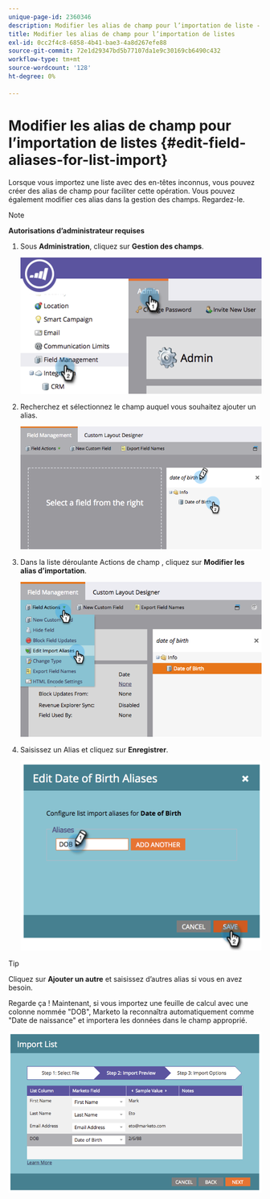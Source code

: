 ```yaml
---
unique-page-id: 2360346
description: Modifier les alias de champ pour l’importation de liste - Documents Marketo - Documentation du produit
title: Modifier les alias de champ pour l’importation de listes
exl-id: 0cc2f4c8-6858-4b41-bae3-4a8d267efe88
source-git-commit: 72e1d29347bd5b77107da1e9c30169cb6490c432
workflow-type: tm+mt
source-wordcount: '128'
ht-degree: 0%

---
```


# Modifier les alias de champ pour l’importation de listes {#edit-field-aliases-for-list-import}

Lorsque vous importez une liste avec des en-têtes inconnus, vous pouvez créer des alias de champ pour faciliter cette opération. Vous pouvez également modifier ces alias dans la gestion des champs. Regardez-le.

>[!NOTE]
>
>**Autorisations d’administrateur requises**

1. Sous **Administration**, cliquez sur **Gestion des champs**.

   ![](assets/image2014-9-19-9-3a56-3a22.png)

1. Recherchez et sélectionnez le champ auquel vous souhaitez ajouter un alias.

   ![](assets/fieldmanagement-findfield.png)

1. Dans la liste déroulante Actions de champ , cliquez sur **Modifier les alias d’importation**.

   ![](assets/fieldmanageemnt-editimport.png)

1. Saisissez un Alias et cliquez sur **Enregistrer**.

   ![](assets/image2014-9-19-9-3a57-3a1.png)

>[!TIP]
>
>Cliquez sur **Ajouter un autre** et saisissez d’autres alias si vous en avez besoin.

Regarde ça ! Maintenant, si vous importez une feuille de calcul avec une colonne nommée &quot;DOB&quot;, Marketo la reconnaîtra automatiquement comme &quot;Date de naissance&quot; et importera les données dans le champ approprié.

![](assets/image2014-9-19-9-3a57-3a20.png)
